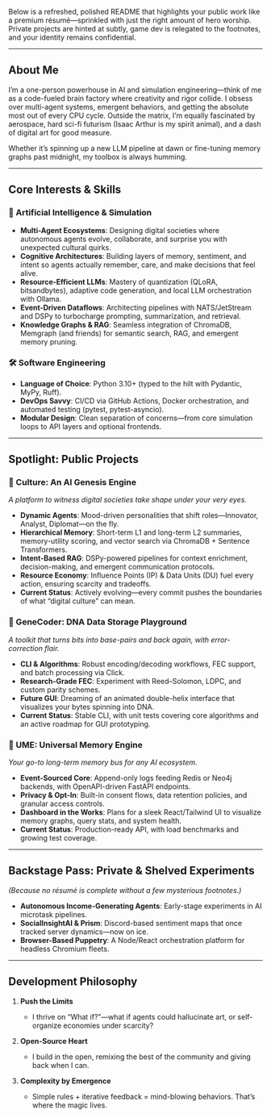Below is a refreshed, polished README that highlights your public work like a premium résumé—sprinkled with just the right amount of hero worship. Private projects are hinted at subtly, game dev is relegated to the footnotes, and your identity remains confidential.

---

## About Me

I’m a one-person powerhouse in AI and simulation engineering—think of me as a code-fueled brain factory where creativity and rigor collide. I obsess over multi-agent systems, emergent behaviors, and getting the absolute most out of every CPU cycle. Outside the matrix, I’m equally fascinated by aerospace, hard sci-fi futurism (Isaac Arthur is my spirit animal), and a dash of digital art for good measure.

Whether it’s spinning up a new LLM pipeline at dawn or fine-tuning memory graphs past midnight, my toolbox is always humming.

---

## Core Interests & Skills

### 🔬 Artificial Intelligence & Simulation

* **Multi-Agent Ecosystems**: Designing digital societies where autonomous agents evolve, collaborate, and surprise you with unexpected cultural quirks.
* **Cognitive Architectures**: Building layers of memory, sentiment, and intent so agents actually remember, care, and make decisions that feel alive.
* **Resource-Efficient LLMs**: Mastery of quantization (QLoRA, bitsandbytes), adaptive code generation, and local LLM orchestration with Ollama.
* **Event-Driven Dataflows**: Architecting pipelines with NATS/JetStream and DSPy to turbocharge prompting, summarization, and retrieval.
* **Knowledge Graphs & RAG**: Seamless integration of ChromaDB, Memgraph (and friends) for semantic search, RAG, and emergent memory pruning.

### 🛠 Software Engineering

* **Language of Choice**: Python 3.10+ (typed to the hilt with Pydantic, MyPy, Ruff).
* **DevOps Savvy**: CI/CD via GitHub Actions, Docker orchestration, and automated testing (pytest, pytest-asyncio).
* **Modular Design**: Clean separation of concerns—from core simulation loops to API layers and optional frontends.

---

## Spotlight: Public Projects

### 🚀 Culture: An AI Genesis Engine

*A platform to witness digital societies take shape under your very eyes.*

* **Dynamic Agents**: Mood-driven personalities that shift roles—Innovator, Analyst, Diplomat—on the fly.
* **Hierarchical Memory**: Short-term L1 and long-term L2 summaries, memory-utility scoring, and vector search via ChromaDB + Sentence Transformers.
* **Intent-Based RAG**: DSPy-powered pipelines for context enrichment, decision-making, and emergent communication protocols.
* **Resource Economy**: Influence Points (IP) & Data Units (DU) fuel every action, ensuring scarcity and tradeoffs.
* **Current Status**: Actively evolving—every commit pushes the boundaries of what “digital culture” can mean.

### 🧬 GeneCoder: DNA Data Storage Playground

*A toolkit that turns bits into base-pairs and back again, with error-correction flair.*

* **CLI & Algorithms**: Robust encoding/decoding workflows, FEC support, and batch processing via Click.
* **Research-Grade FEC**: Experiment with Reed–Solomon, LDPC, and custom parity schemes.
* **Future GUI**: Dreaming of an animated double-helix interface that visualizes your bytes spinning into DNA.
* **Current Status**: Stable CLI, with unit tests covering core algorithms and an active roadmap for GUI prototyping.

### 🧠 UME: Universal Memory Engine

*Your go-to long-term memory bus for any AI ecosystem.*

* **Event-Sourced Core**: Append-only logs feeding Redis or Neo4j backends, with OpenAPI-driven FastAPI endpoints.
* **Privacy & Opt-In**: Built-in consent flows, data retention policies, and granular access controls.
* **Dashboard in the Works**: Plans for a sleek React/Tailwind UI to visualize memory graphs, query stats, and system health.
* **Current Status**: Production-ready API, with load benchmarks and growing test coverage.

---

## Backstage Pass: Private & Shelved Experiments

*(Because no résumé is complete without a few mysterious footnotes.)*

* **Autonomous Income-Generating Agents**: Early-stage experiments in AI microtask pipelines.
* **SocialInsightAI & Prism**: Discord-based sentiment maps that once tracked server dynamics—now on ice.
* **Browser-Based Puppetry**: A Node/React orchestration platform for headless Chromium fleets.

---

## Development Philosophy

1. **Push the Limits**

   * I thrive on “What if?”—what if agents could hallucinate art, or self-organize economies under scarcity?
2. **Open-Source Heart**

   * I build in the open, remixing the best of the community and giving back when I can.
3. **Complexity by Emergence**

   * Simple rules + iterative feedback = mind-blowing behaviors. That’s where the magic lives.

